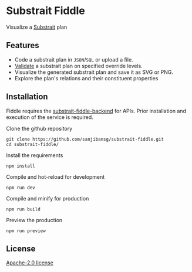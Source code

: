 
# Substrait Fiddle
Visualize a [Substrait](https://substrait.io/) plan

## Features

- Code a substrait plan in `JSON`/`SQL` or upload a file.
- [Validate](https://github.com/substrait-io/substrait-validator) a substrait plan on specified override levels.
- Visualize the generated substrait plan and save it as SVG or PNG.
- Explore the plan's relations and their constituent properties


## Installation

Fiddle requires the [substrait-fiddle-backend](https://github.com/sanjibansg/substrait-fiddle-backend) for APIs. Prior installation and execution of the service is required.

Clone the github repository

```
git clone https://github.com/sanjibansg/substrait-fiddle.git
cd substrait-fiddle/
```

Install the requirements

```
npm install
```

Compile and hot-reload for development

```
npm run dev
```

Compile and minify for production

```
npm run build
```

Preview the production
```
npm run preview
```
    
## License

[Apache-2.0 license](https://github.com/sanjibansg/substrait-fiddle-backend/blob/main/LICENSE)

